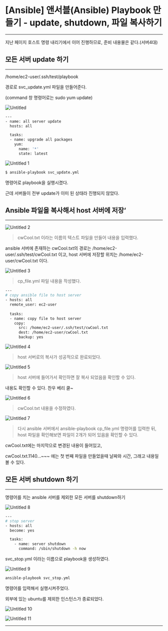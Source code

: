 # [Ansible] 앤서블(Ansible) Playbook 만들기 - update, shutdown, 파일 복사하기

---

[ ](https://github.com/chanwoo9730/Ansible/blob/main/2.%20%5BAnsible%5D%20%EC%95%A4%EC%84%9C%EB%B8%94(Ansible)%20%ED%98%B8%EC%8A%A4%ED%8A%B8%20%EB%AA%85%EB%A0%B9%20%EB%82%B4%EB%A6%AC%EA%B8%B0.md)

지난 페이지 호스트 명령 내리기에서 이어 진행하므로, 준비 내용물은 같다.(서버4대)

## 모든 서버 update 하기

---

/home/ec2-user/.ssh/test/playbook

경로로 svc_update.yml 파일을 만들어준다.

(command 창 명령어로는 sudo yum update)

![Untitled](https://user-images.githubusercontent.com/84123877/174622389-3158b7b6-e91e-4968-9678-702383dd410f.png)

```bash
---
- name: all server update
  hosts: all

  tasks:
  - name: upgrade all packages
    yum:
      name: '*'
      state: latest
```

![Untitled 1](https://user-images.githubusercontent.com/84123877/174622342-d1f6258e-cb69-4c6a-8d3f-2f61a7459e57.png)

```bash
$ ansible-playbook svc_update.yml
```

명령어로 playbook을 실행시켰다.

근데 서버들이 전부 update가 이미 된 상태라 진행되지 않았다.

## Ansible 파일을 복사해서 host 서버에 저장‘

---

![Untitled 2](https://user-images.githubusercontent.com/84123877/174622350-dda81e3c-8cb7-41e3-825e-f86f54cff2ac.png)

> cwCool.txt 이라는 이름의 텍스트 파일을 만들어 내용을 입력했다.
> 

ansible 서버에 존재하는 cwCool.txt의 경로는 /home/ec2-user/.ssh/test/cwCool.txt 이고,
host 서버에 저장할 위치는 /home/ec2-user/cwCool.txt 이다.

![Untitled 3](https://user-images.githubusercontent.com/84123877/174622353-dcae17e5-beda-4d4f-81a9-ea4d1a233d59.png)

> cp_file.yml 파일 내용을 작성했다.
> 

```bash
---
# copy ansible file to host server
- hosts: all
  remote_user: ec2-user
  
  tasks:
  - name: copy file to host server
    copy:
      src: /home/ec2-user/.ssh/test/cwCool.txt
      dest: /home/ec2-user/cwCool.txt
      backup: yes
```

![Untitled 4](https://user-images.githubusercontent.com/84123877/174622357-efccd923-40fb-4507-88fd-5dee49b9b0fa.png)

> host 서버로의 복사가 성공적으로 완료되었다.
> 

![Untitled 5](https://user-images.githubusercontent.com/84123877/174622366-7e013c72-0013-42a6-808b-b84db600f887.png)

> host 서버에 들어가서 확인하면 잘 복사 되었음을 확인할 수 있다.
> 

내용도 확인할 수 있다. 찬우 베리 쿨~

![Untitled 6](https://user-images.githubusercontent.com/84123877/174622370-2962a1da-f94e-408f-8473-5279a345a7cb.png)

> cwCool.txt 내용을 수정하였다.
> 

![Untitled 7](https://user-images.githubusercontent.com/84123877/174622371-8285844b-91ed-472f-a56b-e1107b4296a9.png)

> 다시 ansible 서버에서 ansible-playbook cp_file.yml 명령어를 입력한 뒤,
host 파일을 확인해보면 파일이 2개가 되어 있음을 확인할 수 있다.
> 

cwCool.txt에는 마지막으로 변경된 내용이 들어있고,

cwCool.txt.1140…~~~ 에는 첫 번째 파일을 만들었을때 날짜와 시간, 그래고
내용일 볼 수 있다.

## 모든 서버 shutdown 하기

---

명령어를 치는 ansible 서버를 제외한 모든 서버를 shutdown하기

![Untitled 8](https://user-images.githubusercontent.com/84123877/174622373-b16e52ab-405d-4de7-9f0a-965eb6926320.png)

```bash
---
# stop server
- hosts: all
  become: yes

  tasks:
    - name: server shutdown
      command: /sbin/shutdown -h now
```

svc_stop.yml 이라는 이름으로 playbook을 생성하였다.

![Untitled 9](https://user-images.githubusercontent.com/84123877/174622375-4d18d3ab-c7b1-4264-bfec-298afb4c9fdc.png)

```bash
ansible-playbook svc_stop.yml
```

명령어를 입력해서 실행시켜주었다.

외부에 있는 ubuntu를 제외한 인스턴스가 종료되었다.

![Untitled 10](https://user-images.githubusercontent.com/84123877/174622378-54dcebfb-4018-462c-91da-bd8cec56c137.png)

![Untitled 11](https://user-images.githubusercontent.com/84123877/174622383-92811240-2336-42bb-b2ab-9134b7216d93.png)

---
